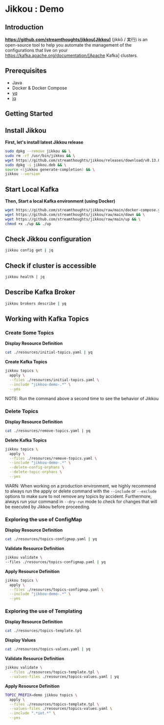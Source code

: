 #  Jikkou : Demo

## Introduction

**https://github.com/streamthoughts/jikkou[Jikkou]** (jikkō / 実行) is an open-source tool to help you automate the
management of the configurations that live on your https://kafka.apache.org/documentation/[Apache Kafka] clusters.

## Prerequisites

* Java
* Docker & Docker Compose
* [yq](https://github.com/mikefarah/yq)
* [jq](https://stedolan.github.io/jq/)

## Getting Started

## Install Jikkou

**First, let's install latest Jikkou release**

```bash
sudo dpkg --remove jikkou && \
sudo rm -rf /usr/bin/jikkou && \
wget https://github.com/streamthoughts/jikkou/releases/download/v0.13.0/jikkou.deb && \
sudo dpkg -i jikkou.deb && \
source <(jikkou generate-completion) && \
jikkou --version
```

## Start Local Kafka 

**Then, Start a local Kafka environment (using Docker)**

```bash
wget https://github.com/streamthoughts/jikkou/raw/main/docker-compose.yml && \
wget https://github.com/streamthoughts/jikkou/raw/main/down && \
wget https://github.com/streamthoughts/jikkou/raw/main/up && \
chmod +x ./up && ./up
```

## Check Jikkou configuration

```bash
jikkou config get | jq
```

## Check if cluster is accessible

```bash
jikkou health | jq
```

## Describe Kafka Broker

```bash
jikkou brokers describe | yq
```

## Working with Kafka Topics 

### Create Some Topics

**Display Resource Definition**

```bash
cat ./resources/initial-topics.yaml | yq
```

**Create Kafka Topics**

```bash
jikkou topics \
  apply \
  --files ./resources/initial-topics.yaml \
  --include "jikkou-demo-.*" \
  --yes
```

NOTE: Run the command above a second time to see the behavior of Jikkou

### Delete Topics

**Display Resource Definition**

```bash
cat ./resources/remove-topics.yaml | yq
```

**Delete Kafka Topics**

```bash
jikkou topics \
  apply \
  --files ./resources/remove-topics.yaml \
  --include "jikkou-demo-.*" \
  --delete-config-orphans \
  --delete-topic-orphans \
  --yes
```

WARN: When working on a production environment, we highly recommend to always run the apply or delete command with the `--include` or `--exclude` options to make sure to not remove any topics by accident. Furthermore, always run your command in `--dry-run` mode to check for changes that will be executed by Jikkou before proceeding.

### Exploring the use of ConfigMap

**Display Resource Definition**

```bash
cat ./resources/topics-configmap.yaml | yq
```

**Validate Resource Definition**

```bash
jikkou validate \
--files ./resources/topics-configmap.yaml | yq
```

**Apply Resource Definition**
```bash
jikkou topics \
  apply \
  --files ./resources/topics-configmap.yaml \
  --include "jikkou-demo-.*" \
  --yes
```

### Exploring the use of Templating

**Display Resource Definition**
```bash
cat ./resources/topics-template.tpl
```

**Display Values**
```bash
cat ./resources/topics-values.yaml | yq
```

**Validate Resource Definition**
```bash
jikkou validate \
  --files ./resources/topics-template.tpl \
  --values-files ./resources/topics-values.yaml | yq
```

**Apply Resource Definition**
```bash
TOPIC_PREFIX=demo jikkou topics \
  apply \
  --files ./resources/topics-template.tpl \
  --values-files ./resources/topics-values.yaml \
  --include ".*iot.*" \
  --yes
```